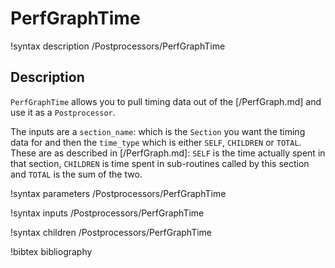 # PerfGraphTime

!syntax description /Postprocessors/PerfGraphTime

## Description

`PerfGraphTime` allows you to pull timing data out of the [/PerfGraph.md] and use it as a `Postprocessor`.

The inputs are a `section_name`: which is the `Section` you want the timing data for and then the `time_type` which is either `SELF`, `CHILDREN` or `TOTAL`.  These are as described in [/PerfGraph.md]: `SELF` is the time actually spent in that section, `CHILDREN` is time spent in sub-routines called by this section and `TOTAL` is the sum of the two.

!syntax parameters /Postprocessors/PerfGraphTime

!syntax inputs /Postprocessors/PerfGraphTime

!syntax children /Postprocessors/PerfGraphTime

!bibtex bibliography

